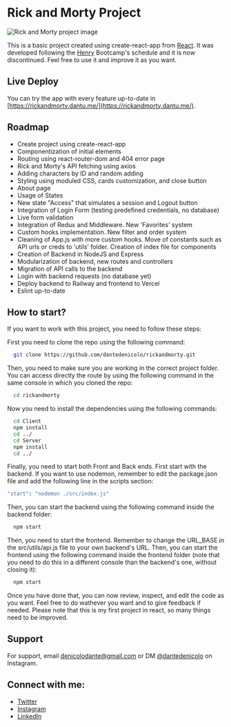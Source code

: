 # Rick and Morty Project

![Rick and Morty project image](https://imgur.com/HdHbUe6.png)

This is a basic project created using create-react-app from [React](https://react.dev/). It was developed following the [Henry](https://soyhenry.com) Bootcamp's schedule and it is now discontinued. Feel free to use it and improve it as you want.

## Live Deploy

You can try the app with every feature up-to-date in [https://rickandmorty.dantu.me/](https://rickandmorty.dantu.me/).

## Roadmap

- Create project using create-react-app
- Componentization of initial elements
- Routing using react-router-dom and 404 error page
- Rick and Morty's API fetching using axios
- Adding characters by ID and random adding
- Styling using moduled CSS, cards customization, and close button
- About page
- Usage of States
- New state "Access" that simulates a session and Logout button
- Integration of Login Form (testing predefined credentials, no database)
- Live form validation
- Integration of Redux and Middleware. New 'Favorites' system
- Custom hooks implementation. New filter and order system
- Cleaning of App.js with more custom hooks. Move of constants such as API urls or creds to 'utils' folder. Creation of index file for components
- Creation of Backend in NodeJS and Express
- Modularization of backend, new routes and controllers
- Migration of API calls to the backend
- Login with backend requests (no database yet)
- Deploy backend to Railway and frontend to Vercel
- Eslint up-to-date

## How to start?

If you want to work with this project, you need to follow these steps:

First you need to clone the repo using the following command:

```bash
  git clone https://github.com/dantedenicolo/rickandmorty.git
```

Then, you need to make sure you are working in the correct project folder. You can access directly the route by using the following command in the same console in which you cloned the repo:

```bash
  cd rickandmorty
```

Now you need to install the dependencies using the following commands:

```bash
  cd Client
  npm install
  cd ../
  cd Server
  npm install
  cd ../
```

Finally, you need to start both Front and Back ends. First start with the backend. If you want to use nodemon, remember to edit the package.json file and add the following line in the scripts section:

```bash
"start": "nodemon ./src/index.js"
```

Then, you can start the backend using the following command inside the backend folder:

```bash
  npm start
```

Then, you need to start the frontend. Remember to change the URL_BASE in the src/utils/api.js file to your own backend's URL. Then, you can start the frontend using the following command inside the frontend folder (note that you need to do this in a different console than the backend's one, without closing it):

```bash
  npm start
```

Once you have done that, you can now review, inspect, and edit the code as you want. Feel free to do wathever you want and to give feedback if needed. Please note that this is my first project in react, so many things need to be improved.

## Support

For support, email denicolodante@gmail.com or DM [@dantedenicolo](https://instagram.com/dantedenicolo) on Instagram.

## Connect with me:

- [Twitter](https://twitter.com/dantutu_)
- [Instagram](https://instagram.com/dantedenicolo)
- [LinkedIn](https://www.linkedin.com/in/dantedenicolo/)
